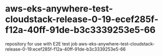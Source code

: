 # aws-eks-anywhere-test-cloudstack-release-0-19-ecef285f-f12a-40ff-91de-b3c3339253e5-66
repository for use with E2E test job aws-eks-anywhere-test-cloudstack-release-0-19:ecef285f-f12a-40ff-91de-b3c3339253e5-66
